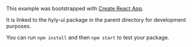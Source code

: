 This example was bootstrapped with [Create React App](https://github.com/facebook/create-react-app).

It is linked to the hyly-ui package in the parent directory for development purposes.

You can run `npm install` and then `npm start` to test your package.
